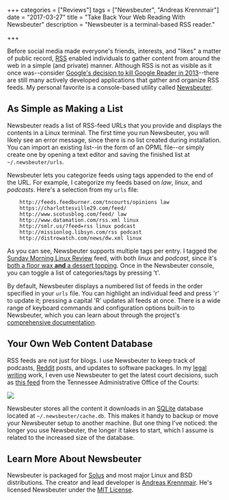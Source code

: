 +++
categories = ["Reviews"]
tags = ["Newsbeuter", "Andreas Krennmair"]
date = "2017-03-27"
title = "Take Back Your Web Reading With Newsbeuter"
description = "Newsbeuter is a terminal-based RSS reader."

+++

Before social media made everyone's friends, interests, and "likes" a matter of public record, [RSS](http://www.rssboard.org/) enabled individuals to gather content from around the web in a simple (and private) manner. Although RSS is not as visible as it once was--consider [Google's decision to kill Google Reader in 2013](https://googleblog.blogspot.com/2013/03/a-second-spring-of-cleaning.html)--there are still many actively developed applications that gather and organize RSS feeds. My personal favorite is a console-based utility called [Newsbeuter](http://newsbeuter.org/).

## As Simple as Making a List

Newsbeuter reads a list of RSS-feed URLs that you provide and displays the contents in a Linux terminal. The first time you run Newsbeuter, you will likely see an error message, since there is no list created during installation. You can import an existing list--in the form of an OPML file--or simply create one by opening a text editor and saving the finished list at ``~/.newsbeuter/urls``.

Newsbeuter lets you categorize feeds using tags appended to the end of the URL. For example, I categorize my feeds based on *law*, *linux*, and *podcasts*. Here's a selection from my ``urls`` file:

		http://feeds.feedburner.com/tncourts/opinions law
		https://charlottesville29.com/feed/
		http://www.scotusblog.com/feed/ law
		http://www.datamation.com/rss.xml linux
		http://smlr.us/?feed=rss linux podcast
		http://missionlog.libsyn.com/rss podcast
		http://distrowatch.com/news/dw.xml linux

As you can see, Newsbeuter supports multiple tags per entry. I tagged the [Sunday Morning Linux Review](http://smlr.us) feed, with both *linux* and *podcast*, since it's [both a floor wax **and** a dessert topping](https://www.youtube.com/watch?v=wPO8PqHGWFU). Once in the Newsbeuter console, you can toggle a list of categories/tags by pressing 't'.

By default, Newsbeuter displays a numbered list of feeds in the order specified in your ``urls`` file. You can highlight an individual feed and press 'r' to update it; pressing a capital 'R' updates all feeds at once. There is a wide range of keyboard commands and configuration options built-in to Newsbeuter, which you can learn about through the project's [comprehensive documentation](http://newsbeuter.org/doc/newsbeuter.html).

## Your Own Web Content Database

RSS feeds are not just for blogs. I use Newsbeuter to keep track of podcasts, [Reddit](https://reddit.com) posts, and updates to software packages. In my [legal writing](https://skipoliva.com) work, I even use Newsbeuter to get the latest court decisions, such as [this feed](http://feeds.feedburner.com/tncourts/opinions) from the Tennessee Administrative Office of the Courts:

![](/images/2017-03-27-newsbeuter.png)

Newsbeuter stores all the content it downloads in an [SQLite](https://www.sqlite.org/) database located at ``~/.newsbeuter/cache.db``. This makes it handy to backup or move your Newsbeuter setup to another machine. But one thing I've noticed: the longer you use Newsbeuter, the longer it takes to start, which I assume is related to the increased size of the database.

## Learn More About Newsbeuter

Newsbeuter is packaged for [Solus](https://git.solus-project.com/packages/newsbeuter) and most major Linux and BSD distributions. The creator and lead developer is [Andreas Krennmair](https://github.com/akrennmair). He's licensed Newsbeuter under the [MIT License](https://opensource.org/licenses/MIT).
